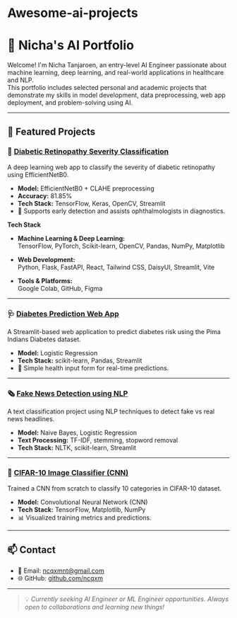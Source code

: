 # Awesome-ai-projects

# 🧠 Nicha's AI Portfolio

Welcome! I'm Nicha Tanjaroen, an entry-level AI Engineer passionate about machine learning, deep learning, and real-world applications in healthcare and NLP.  
This portfolio includes selected personal and academic projects that demonstrate my skills in model development, data preprocessing, web app deployment, and problem-solving using AI.

---

## 🔬 Featured Projects

### 🧠 [Diabetic Retinopathy Severity Classification](https://github.com/ncqxm/DR-Classification.git)  
A deep learning web app to classify the severity of diabetic retinopathy using EfficientNetB0.  
- **Model:** EfficientNetB0 + CLAHE preprocessing  
- **Accuracy:** 81.85%  
- **Tech Stack:** TensorFlow, Keras, OpenCV, Streamlit  
- 🎯 Supports early detection and assists ophthalmologists in diagnostics.

**Tech Stack**

  - **Machine Learning & Deep Learning:**  
TensorFlow, PyTorch, Scikit-learn, OpenCV, Pandas, NumPy, Matplotlib

  - **Web Development:**  
Python, Flask, FastAPI, React, Tailwind CSS, DaisyUI, Streamlit, Vite

  - **Tools & Platforms:**  
Google Colab, GitHub, Figma

---

### 🩺 [Diabetes Prediction Web App](https://github.com/ncqxm/diabetes-predictor.git)  
A Streamlit-based web application to predict diabetes risk using the Pima Indians Diabetes dataset.  
- **Model:** Logistic Regression  
- **Tech Stack:** scikit-learn, Pandas, Streamlit  
- 🧪 Simple health input form for real-time predictions.

---

### 🗞️ [Fake News Detection using NLP](https://github.com/ncqxm/Fake-News-Detection.git)  
A text classification project using NLP techniques to detect fake vs real news headlines.  
- **Model:** Naive Bayes, Logistic Regression  
- **Text Processing:** TF-IDF, stemming, stopword removal  
- **Tech Stack:** NLTK, scikit-learn, Streamlit

---

### 🧠 [CIFAR-10 Image Classifier (CNN)](https://github.com/ncqxm/cifar10-cnn.git)  
Trained a CNN from scratch to classify 10 categories in CIFAR-10 dataset.  
- **Model:** Convolutional Neural Network (CNN)  
- **Tech Stack:** TensorFlow, Matplotlib, NumPy  
- 📊 Visualized training metrics and predictions.

---


## 📫 Contact

- 📧 Email: ncqxmnt@gmail.com  
- 🌐 GitHub: [github.com/ncqxm](https://github.com/ncqxm)

---

> 💡 *Currently seeking AI Engineer or ML Engineer opportunities. Always open to collaborations and learning new things!*
